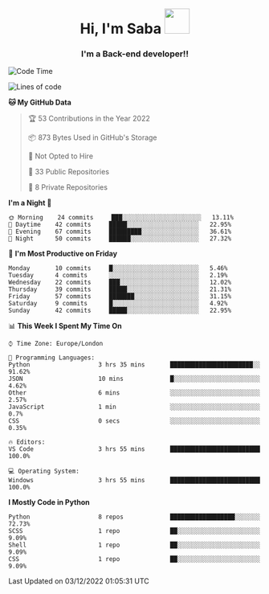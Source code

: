 <h1 align="center">Hi, I'm Saba <img src="https://media.giphy.com/media/EdB2g3VFDoKs57oe1w/giphy.gif" width="50"></h1>
<h3 align="center">I'm a Back-end developer!!</h3>

<!--START_SECTION:waka-->
![Code Time](http://img.shields.io/badge/Code%20Time-449%20hrs%2019%20mins-blue)

![Lines of code](https://img.shields.io/badge/From%20Hello%20World%20I%27ve%20Written-10%20Thousand%20lines%20of%20code-blue)

**🐱 My GitHub Data** 

> 🏆 53 Contributions in the Year 2022
 > 
> 📦 873 Bytes Used in GitHub's Storage 
 > 
> 🚫 Not Opted to Hire
 > 
> 📜 33 Public Repositories 
 > 
> 🔑 8 Private Repositories  
 > 
**I'm a Night 🦉** 

```text
🌞 Morning    24 commits     ███░░░░░░░░░░░░░░░░░░░░░░   13.11% 
🌆 Daytime    42 commits     █████░░░░░░░░░░░░░░░░░░░░   22.95% 
🌃 Evening    67 commits     █████████░░░░░░░░░░░░░░░░   36.61% 
🌙 Night      50 commits     ██████░░░░░░░░░░░░░░░░░░░   27.32%

```
📅 **I'm Most Productive on Friday** 

```text
Monday       10 commits     █░░░░░░░░░░░░░░░░░░░░░░░░   5.46% 
Tuesday      4 commits      ░░░░░░░░░░░░░░░░░░░░░░░░░   2.19% 
Wednesday    22 commits     ███░░░░░░░░░░░░░░░░░░░░░░   12.02% 
Thursday     39 commits     █████░░░░░░░░░░░░░░░░░░░░   21.31% 
Friday       57 commits     ███████░░░░░░░░░░░░░░░░░░   31.15% 
Saturday     9 commits      █░░░░░░░░░░░░░░░░░░░░░░░░   4.92% 
Sunday       42 commits     █████░░░░░░░░░░░░░░░░░░░░   22.95%

```


📊 **This Week I Spent My Time On** 

```text
⌚︎ Time Zone: Europe/London

💬 Programming Languages: 
Python                   3 hrs 35 mins       ███████████████████████░░   91.62% 
JSON                     10 mins             █░░░░░░░░░░░░░░░░░░░░░░░░   4.62% 
Other                    6 mins              ░░░░░░░░░░░░░░░░░░░░░░░░░   2.57% 
JavaScript               1 min               ░░░░░░░░░░░░░░░░░░░░░░░░░   0.7% 
CSS                      0 secs              ░░░░░░░░░░░░░░░░░░░░░░░░░   0.35%

🔥 Editors: 
VS Code                  3 hrs 55 mins       █████████████████████████   100.0%

💻 Operating System: 
Windows                  3 hrs 55 mins       █████████████████████████   100.0%

```

**I Mostly Code in Python** 

```text
Python                   8 repos             ██████████████████░░░░░░░   72.73% 
SCSS                     1 repo              ██░░░░░░░░░░░░░░░░░░░░░░░   9.09% 
Shell                    1 repo              ██░░░░░░░░░░░░░░░░░░░░░░░   9.09% 
CSS                      1 repo              ██░░░░░░░░░░░░░░░░░░░░░░░   9.09%

```



 Last Updated on 03/12/2022 01:05:31 UTC
<!--END_SECTION:waka-->
